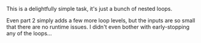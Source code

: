 This is a delightfully simple task, it's just a bunch of nested loops.

Even part 2 simply adds a few more loop levels, but the inputs are so small that there are no runtime issues. 
I didn't even bother with early-stopping any of the loops...
